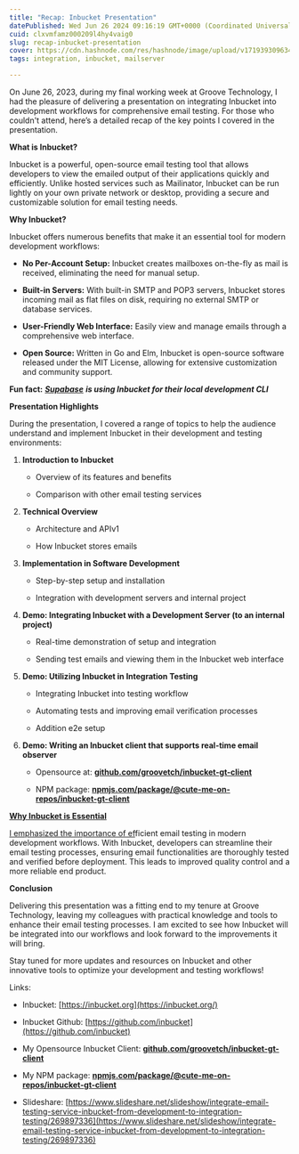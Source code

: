 ```yaml
---
title: "Recap: Inbucket Presentation"
datePublished: Wed Jun 26 2024 09:16:19 GMT+0000 (Coordinated Universal Time)
cuid: clxvmfamz000209l4hy4vaig0
slug: recap-inbucket-presentation
cover: https://cdn.hashnode.com/res/hashnode/image/upload/v1719393096343/7cfcd278-2660-4090-88cf-14779e6599af.png
tags: integration, inbucket, mailserver

---
```


On June 26, 2023, during my final working week at Groove Technology, I had the pleasure of delivering a presentation on integrating Inbucket into development workflows for comprehensive email testing. For those who couldn't attend, here’s a detailed recap of the key points I covered in the presentation.

**What is Inbucket?**

Inbucket is a powerful, open-source email testing tool that allows developers to view the emailed output of their applications quickly and efficiently. Unlike hosted services such as Mailinator, Inbucket can be run lightly on your own private network or desktop, providing a secure and customizable solution for email testing needs.

**Why Inbucket?**

Inbucket offers numerous benefits that make it an essential tool for modern development workflows:

* **No Per-Account Setup:** Inbucket creates mailboxes on-the-fly as mail is received, eliminating the need for manual setup.
    
* **Built-in Servers:** With built-in SMTP and POP3 servers, Inbucket stores incoming mail as flat files on disk, requiring no external SMTP or database services.
    
* **User-Friendly Web Interface:** Easily view and manage emails through a comprehensive web interface.
    
* **Open Source:** Written in Go and Elm, Inbucket is open-source software released under the MIT License, allowing for extensive customization and community support.
    

**Fun fact:** [***Supabase***](https://supabase.com/docs/guides/cli/testing-and-linting) ***is using Inbucket for their local development CLI***

**Presentation Highlights**

During the presentation, I covered a range of topics to help the audience understand and implement Inbucket in their development and testing environments:

1. **Introduction to Inbucket**
    
    * Overview of its features and benefits
        
    * Comparison with other email testing services
        
2. **Technical Overview**
    
    * Architecture and APIv1
        
    * How Inbucket stores emails
        
3. **Implementation in Software Development**
    
    * Step-by-step setup and installation
        
    * Integration with development servers and internal project
        
4. **Demo: Integrating Inbucket with a Development Server (to an internal project)**
    
    * Real-time demonstration of setup and integration
        
    * Sending test emails and viewing them in the Inbucket web interface
        
5. **Demo: Utilizing Inbucket in Integration Testing**
    
    * Integrating Inbucket into testing workflow
        
    * Automating tests and improving email verification processes
        
    * Addition e2e setup
        
6. **Demo: Writing an Inbucket client that supports real-time email observer**
    
    * Opensource at: [**github.com/groovetch/inbucket-gt-client**](http://github.com/groovetch/inbucket-gt-client)
        
    * NPM package: [**npmjs.com/package/@cute-me-on-repos/inbucket-gt-client**](https://www.npmjs.com/package/@cute-me-on-repos/inbucket-gt-client)
        

[**Why Inbucket is Essential**](https://www.npmjs.com/package/@cute-me-on-repos/inbucket-gt-client)

[I emphasized the importance of ef](https://www.npmjs.com/package/@cute-me-on-repos/inbucket-gt-client)ficient email testing in modern development workflows. With Inbucket, developers can streamline their email testing processes, ensuring email functionalities are thoroughly tested and verified before deployment. This leads to improved quality control and a more reliable end product.

**Conclusion**

Delivering this presentation was a fitting end to my tenure at Groove Technology, leaving my colleagues with practical knowledge and tools to enhance their email testing processes. I am excited to see how Inbucket will be integrated into our workflows and look forward to the improvements it will bring.

Stay tuned for more updates and resources on Inbucket and other innovative tools to optimize your development and testing workflows!

Links:

* Inbucket: [https://inbucket.org](https://inbucket.org/)
    
* Inbucket Github: [https://github.com/inbucket](https://github.com/inbucket)
    
* My Opensource Inbucket Client: [**github.com/groovetch/inbucket-gt-client**](http://github.com/groovetch/inbucket-gt-client)
    

* My NPM package: [**npmjs.com/package/@cute-me-on-repos/inbucket-gt-client**](https://www.npmjs.com/package/@cute-me-on-repos/inbucket-gt-client)
    
* Slideshare: [https://www.slideshare.net/slideshow/integrate-email-testing-service-inbucket-from-development-to-integration-testing/269897336](https://www.slideshare.net/slideshow/integrate-email-testing-service-inbucket-from-development-to-integration-testing/269897336)